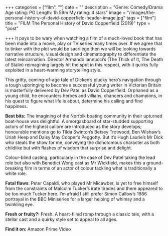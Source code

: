 +++
categories = ["film", ""]
date = ""
description = "Genre: Comedy/Drama Age rating: PG Length: 1h 59m My rating: 4 stars"
image = "/images/the-personal-history-of-david-copperfield-header-image.jpg"
tags = ["film"]
title = "FILM The Personal History of David Copperfield (2019)"
type = "post"

+++
It pays to be wary when watching a film of a much-loved book that has been made into a movie, play or TV series many times over. If we agree that to tinker with the plot would be sacrilege then we will be looking towards narrative structure, visual design and cinematography to differentiate the latest reincarnation. Director Armando Iannucci’s (The Thick of It, The Death of Stalin) reimagining largely hit the spot in this respect, with it quirks fully exploited in a heart-warming storytelling style.

This gritty, coming-of-age tale of Dicken’s plucky hero’s navigation through a tough upbringing to become a successful young writer in Victorian Britain is masterfully delivered by Dev Patel as David Copperfield. Orphaned as a young child, he encounters heroes and villians, chancers and champions, in his quest to figure what life is about, determine his calling and find happiness.

**Best bits:** The imagining of the Norfolk boating community in their upturned boat-house was delightful. A smorgasboard of star-studded supporting actors of the highest calibre are introduced as the story develops; honourable mentions go to Tilda Swinton’s Betsey Trotwood, Ben Wishaw’s Uriah Heep and Daisy May Cooper’s Peggotty. But it’s Hugh Laurie’s Mr Dick who steals the show for me, conveying the dichotomous character as both childlike but with flashes of wisdom that surprise and delight.

Colour-blind casting, particularly in the case of Dev Patel taking the lead role but also with Benedict Wong cast as Mr Wickfield, makes this a ground-breaking film in terms of an actor of colour tackling what is traditionally a white role.

**Fatal flaws**: Peter Capaldi, who played Mr Micawber, is yet to free himself from the constraints of Malcolm Tucker’s irate tirades and there appeared to be too much Tucker here. I’m afraid I still prefer Simon Callow’s 1986 portrayal in the BBC Miniseries for a larger helping of whimsy and a twinkling eye.

**Fresh or fruity?:** Fresh. A heart-filled romp through a classic tale, with a stellar cast and a quirky style set to appeal to all ages.

**Find it on:** Amazon Prime Video